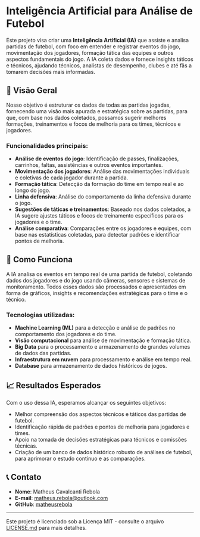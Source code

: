 # Inteligência Artificial para Análise de Futebol

Este projeto visa criar uma **Inteligência Artificial (IA)** que assiste e analisa partidas de futebol, com foco em entender e registrar eventos do jogo, movimentação dos jogadores, formação tática das equipes e outros aspectos fundamentais do jogo. A IA coleta dados e fornece insights táticos e técnicos, ajudando técnicos, analistas de desempenho, clubes e até fãs a tomarem decisões mais informadas.

## 🚀 Visão Geral

Nosso objetivo é estruturar os dados de todas as partidas jogadas, fornecendo uma visão mais apurada e estratégica sobre as partidas, para que, com base nos dados coletados, possamos sugerir melhores formações, treinamentos e focos de melhoria para os times, técnicos e jogadores.

### Funcionalidades principais:
- **Análise de eventos do jogo**: Identificação de passes, finalizações, carrinhos, faltas, assistências e outros eventos importantes.
- **Movimentação dos jogadores**: Análise das movimentações individuais e coletivas de cada jogador durante a partida.
- **Formação tática**: Detecção da formação do time em tempo real e ao longo do jogo.
- **Linha defensiva**: Análise do comportamento da linha defensiva durante o jogo.
- **Sugestões de táticas e treinamentos**: Baseado nos dados coletados, a IA sugere ajustes táticos e focos de treinamento específicos para os jogadores e o time.
- **Análise comparativa**: Comparações entre os jogadores e equipes, com base nas estatísticas coletadas, para detectar padrões e identificar pontos de melhoria.

## 🧠 Como Funciona

A IA analisa os eventos em tempo real de uma partida de futebol, coletando dados dos jogadores e do jogo usando câmeras, sensores e sistemas de monitoramento. Todos esses dados são processados e apresentados em forma de gráficos, insights e recomendações estratégicas para o time e o técnico.

### Tecnologias utilizadas:
- **Machine Learning (ML)** para a detecção e análise de padrões no comportamento dos jogadores e do time.
- **Visão computacional** para análise de movimentação e formação tática.
- **Big Data** para o processamento e armazenamento de grandes volumes de dados das partidas.
- **Infraestrutura em nuvem** para processamento e análise em tempo real.
- **Database** para armazenamento de dados históricos de jogos.

## 📈 Resultados Esperados
Com o uso dessa IA, esperamos alcançar os seguintes objetivos:
- Melhor compreensão dos aspectos técnicos e táticos das partidas de futebol.
- Identificação rápida de padrões e pontos de melhoria para jogadores e times.
- Apoio na tomada de decisões estratégicas para técnicos e comissões técnicas.
- Criação de um banco de dados histórico robusto de análises de futebol, para aprimorar o estudo contínuo e as comparações.

## 📞 Contato
- **Nome**: Matheus Cavalcanti Rebola
- **E-mail**: matheus.rebola@outlook.com
- **GitHub**: [matheusrebola](https://github.com/matheusrebola)

---

Este projeto é licenciado sob a Licença MIT - consulte o arquivo [LICENSE.md](LICENSE.md) para mais detalhes.

